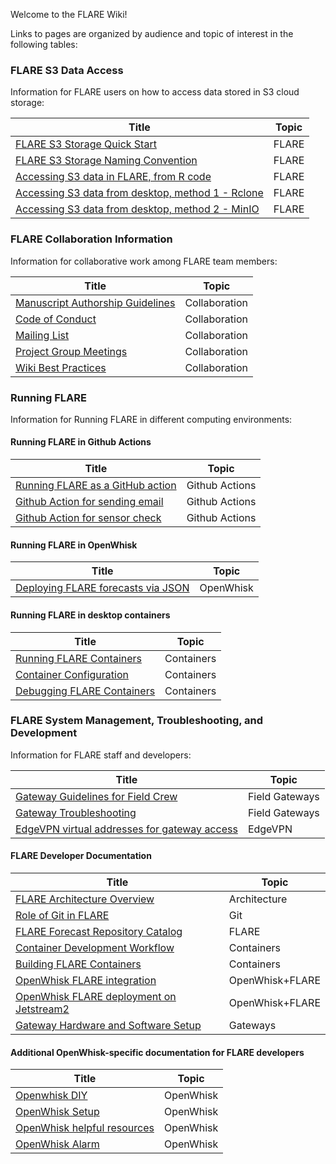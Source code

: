 Welcome to the FLARE Wiki! 

Links to pages are organized by audience and topic of interest in the following tables:

### FLARE S3 Data Access

Information for FLARE users on how to access data stored in S3 cloud storage:

| Title | Topic |
|---|---|
| [FLARE S3 Storage Quick Start](FLARE-S3-quick-start) | FLARE |
| [FLARE S3 Storage Naming Convention](FLARE-S3-Storage-Naming-Convention) | FLARE |
| [Accessing S3 data in FLARE, from R code](Accessing-FLARE-S3-Storage-from-R) | FLARE |
| [Accessing S3 data from desktop, method 1 - Rclone](Manage-Files-on-S3-Using-RClone) | FLARE |
| [Accessing S3 data from desktop, method 2 - MinIO](Accessing-FLARE-S3-Storage-with-MinIO-Client) | FLARE |

### FLARE Collaboration Information

Information for collaborative work among FLARE team members:

| Title | Topic |
|---|---|
| [Manuscript Authorship Guidelines](CIBR-Manuscript-Authorship-Guidelines) | Collaboration |
| [Code of Conduct](FLARE-code-of-conduct) | Collaboration |
| [Mailing List](https://groups.io/g/CIBR-FLARE) | Collaboration |
| [Project Group Meetings](CIBR-Group-Meetings) | Collaboration |
| [Wiki Best Practices](CIBR-Wiki-Best-Practices) | Collaboration |

### Running FLARE

Information for Running FLARE in different computing environments:

#### Running FLARE in Github Actions

| Title | Topic |
|---|---|
| [Running FLARE as a GitHub action](Github-Action-for-FLARE-run) | Github Actions |
| [Github Action for sending email](Github-Action-for-sending-email) | Github Actions |
| [Github Action for sensor check](Github-Action-for-sensor-check) | Github Actions |

#### Running FLARE in OpenWhisk

| Title | Topic |
|---|---|
| [Deploying FLARE forecasts via JSON](https://github.com/FLARE-forecast/deployed-forecasts/blob/master/README.md) | OpenWhisk |

#### Running FLARE in desktop containers

| Title | Topic |
|---|---|
| [Running FLARE Containers](How-to-Run-FLARE-Containers) | Containers |
| [Container Configuration](Configuration-File) | Containers |
| [Debugging FLARE Containers](How-to-Debug-FLARE-Containers) | Containers |

### FLARE System Management, Troubleshooting, and Development

Information for FLARE staff and developers:

| Title | Topic |
|---|---|
| [Gateway Guidelines for Field Crew](Gateway-Guidelines-for-Field-Crew) | Field Gateways |
| [Gateway Troubleshooting](Gateway-Troubleshooting) | Field Gateways |
| [EdgeVPN virtual addresses for gateway access](Gateway-Access) | EdgeVPN |

#### FLARE Developer Documentation

| Title | Topic |
|---|---|
| [FLARE Architecture Overview](FLARE-Architecture-Overview) | Architecture |
| [Role of Git in FLARE](Role-of-Git-in-FLARE) | Git |
| [FLARE Forecast Repository Catalog](FLARE-Forecast-Repository-Catalog) | FLARE |
| [Container Development Workflow](Development-Workflow) | Containers |
| [Building FLARE Containers](How-to-Build-FLARE-Containers) | Containers |
| [OpenWhisk FLARE integration](Openwhisk-FLARE-integration) | OpenWhisk+FLARE |
| [OpenWhisk FLARE deployment on Jetstream2](FLARE-OpenWhisk-setup-on-Jetstream2) | OpenWhisk+FLARE |
| [Gateway Hardware and Software Setup](Gateway-Setup) | Gateways |

#### Additional OpenWhisk-specific documentation for FLARE developers

| Title | Topic |
|---|---|
| [Openwhisk DIY](Openwhisk-setup-on-local-environment) | OpenWhisk |
| [OpenWhisk Setup](OpenWhisk-setup) | OpenWhisk |
| [OpenWhisk helpful resources](OpenWhisk---helpful-resources) | OpenWhisk |
| [OpenWhisk Alarm](Install-alarm-package-in-Openwhisk) | OpenWhisk |

